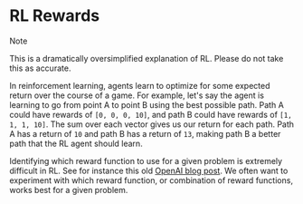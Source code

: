 # RL Rewards

> [!NOTE]
>
> This is a dramatically oversimplified explanation of RL. Please do not take this as accurate.

In reinforcement learning, agents learn to optimize for some expected return over the course of a game. For example, let's say the agent is learning to go from point A to point B using the best possible path. Path A could have rewards of `[0, 0, 0, 10]`, and path B could have rewards of `[1, 1, 1, 10]`. The sum over each vector gives us our return for each path. Path A has a return of `10` and path B has a return of `13`, making path B a better path that the RL agent should learn.

Identifying which reward function to use for a given problem is extremely difficult in RL. See for instance this old [OpenAI blog post](https://openai.com/index/faulty-reward-functions/). We often want to experiment with which reward function, or combination of reward functions, works best for a given problem.